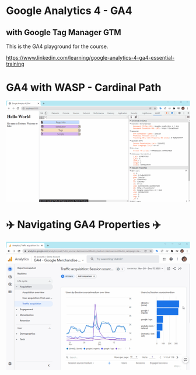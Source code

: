 # Google Analytics 4 - GA4

## with Google Tag Manager GTM

This is the GA4 playground for the course.

https://www.linkedin.com/learning/google-analytics-4-ga4-essential-training

# GA4 with WASP - Cardinal Path

![WASP](ga4.gif)

# ✈️ Navigating GA4 Properties ✈️

![GA4 Demo](ga4-demo.gif)